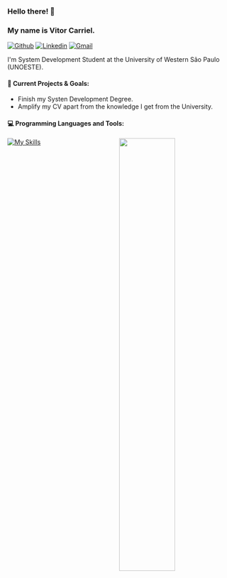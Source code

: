 ### Hello there! 👋
### My name is Vitor Carriel.

[![Github](https://img.shields.io/badge/-Github-000?style=flat&logo=Github&logoColor=white)](https://github.com/Carrielzada)
[![Linkedin](https://img.shields.io/badge/-LinkedIn-blue?style=flat&logo=Linkedin&logoColor=white)](https://www.linkedin.com/in/vitorcarriel/)
[![Gmail](https://img.shields.io/badge/-Gmail-c14438?style=flat&logo=Gmail&logoColor=white)](mailto:carrielcontato@gmail.com)

I'm System Development Student at the University of Western São Paulo (UNOESTE).

#### :muscle: Current Projects & Goals: 
- Finish my Systen Development Degree.
- Amplify my CV apart from the knowledge I get from the University.

#### :computer: Programming Languages and Tools: 
<p>
	<img width="50%" align="right" src="https://github-readme-stats.vercel.app/api?username=Carrielzada&show_icons=true&hide_border=true" />

[![My Skills](https://skillicons.dev/icons?i=cs,html,css,py,nodejs,js&perline=3)](https://github.com/Carrielzada)
<br />
</p>
